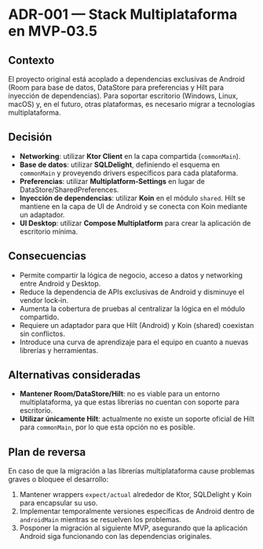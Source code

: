 # ADR-001 — Stack Multiplataforma en MVP‑03.5

## Contexto

El proyecto original está acoplado a dependencias exclusivas de Android (Room para base de datos, DataStore para preferencias y Hilt para inyección de dependencias). Para soportar escritorio (Windows, Linux, macOS) y, en el futuro, otras plataformas, es necesario migrar a tecnologías multiplataforma.

## Decisión

- **Networking**: utilizar **Ktor Client** en la capa compartida (`commonMain`).
- **Base de datos**: utilizar **SQLDelight**, definiendo el esquema en `commonMain` y proveyendo drivers específicos para cada plataforma.
- **Preferencias**: utilizar **Multiplatform‑Settings** en lugar de DataStore/SharedPreferences.
- **Inyección de dependencias**: utilizar **Koin** en el módulo `shared`. Hilt se mantiene en la capa de UI de Android y se conecta con Koin mediante un adaptador.
- **UI Desktop**: utilizar **Compose Multiplatform** para crear la aplicación de escritorio mínima.

## Consecuencias

- Permite compartir la lógica de negocio, acceso a datos y networking entre Android y Desktop.
- Reduce la dependencia de APIs exclusivas de Android y disminuye el vendor lock‑in.
- Aumenta la cobertura de pruebas al centralizar la lógica en el módulo compartido.
- Requiere un adaptador para que Hilt (Android) y Koin (shared) coexistan sin conflictos.
- Introduce una curva de aprendizaje para el equipo en cuanto a nuevas librerías y herramientas.

## Alternativas consideradas

- **Mantener Room/DataStore/Hilt**: no es viable para un entorno multiplataforma, ya que estas librerías no cuentan con soporte para escritorio.
- **Utilizar únicamente Hilt**: actualmente no existe un soporte oficial de Hilt para `commonMain`, por lo que esta opción no es posible.

## Plan de reversa

En caso de que la migración a las librerías multiplataforma cause problemas graves o bloquee el desarrollo:

1. Mantener wrappers `expect/actual` alrededor de Ktor, SQLDelight y Koin para encapsular su uso.
2. Implementar temporalmente versiones específicas de Android dentro de `androidMain` mientras se resuelven los problemas.
3. Posponer la migración al siguiente MVP, asegurando que la aplicación Android siga funcionando con las dependencias originales.
